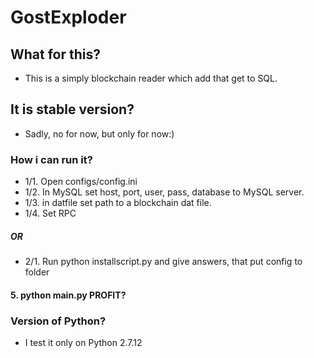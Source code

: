 # GostExploder

## What for this?
 - This is a simply blockchain reader which add that get to SQL.
## It is stable version?
 - Sadly, no for now, but only for now:)
### How i can run it?
 - 1/1. Open configs/config.ini
 - 1/2. In MySQL set host, port, user, pass, database to MySQL server.
 - 1/3. in datfile set path to a blockchain dat file.
 - 1/4. Set RPC
 ##### OR
 - 2/1. Run python installscript.py and give answers, that put config to folder
#### 5. python main.py PROFIT?
### Version of Python?
 - I test it only on Python 2.7.12
